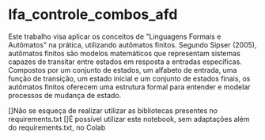 # lfa_controle_combos_afd
Este trabalho visa aplicar os conceitos de "Linguagens Formais e Autômatos" na
prática, utilizando autômatos finitos. Segundo Sipser (2005), autômatos finitos são
modelos matemáticos que representam sistemas capazes de transitar entre estados em
resposta a entradas específicas. Compostos por um conjunto de estados, um alfabeto de
entrada, uma função de transição, um estado inicial e um conjunto de estados finais, os
autômatos finitos oferecem uma estrutura formal para entender e modelar processos de
mudança de estado.

[]Não se esqueça de realizar utilizar as bibliotecas presentes no requirements.txt
[]É possível utilizar este notebook, sem adaptações além do requirements.txt, no Colab   

